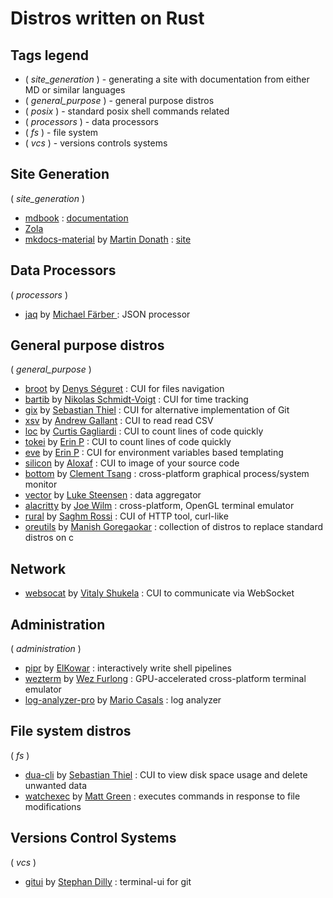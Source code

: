 # Distros written on Rust

<!-- - []() by []() : -->

## Tags legend

- ( _site_generation_ ) - generating a site with documentation from either MD or similar languages
- ( _general_purpose_ ) - general purpose distros
- ( _posix_ ) - standard posix shell commands related
- ( _processors_ ) - data processors
- ( _fs_ ) - file system
- ( _vcs_ ) - versions controls systems

## Site Generation

( _site_generation_ )

- [mdbook](https://github.com/rust-lang/mdBook) : [documentation](http://rust-lang.github.io/mdBook/index.html)
- [Zola](https://www.getzola.org/)
- [mkdocs-material](https://github.com/squidfunk/mkdocs-material) by [Martin Donath](https://github.com/squidfunk) : [site](https://squidfunk.github.io/mkdocs-material/)

## Data Processors

( _processors_ )

- [jaq](https://github.com/01mf02/jaq) by [Michael Färber ](https://github.com/01mf02) : JSON processor

## General purpose distros

( _general_purpose_ )

- [broot](https://github.com/Canop/broot) by [Denys Séguret](https://github.com/Canop) : CUI for files navigation
- [bartib](https://github.com/nikolassv/bartib) by [Nikolas Schmidt-Voigt](https://github.com/nikolassv) : CUI for time tracking
- [gix](https://github.com/Byron/gitoxide) by [Sebastian Thiel](https://github.com/Byron) : CUI for alternative implementation of Git
- [xsv](https://github.com/BurntSushi/xsv) by [Andrew Gallant](https://github.com/BurntSushi) : CUI to read read CSV
- [loc](https://github.com/cgag/loc) by [Curtis Gagliardi](https://github.com/cgag) : CUI to count lines of code quickly
- [tokei](https://github.com/XAMPPRocky/tokei) by [Erin P](https://github.com/XAMPPRocky) : CUI to count lines of code quickly
- [eve](https://github.com/XAMPPRocky/eve) by [Erin P](https://github.com/XAMPPRocky) : CUI for environment variables based templating
- [silicon](https://github.com/Aloxaf/silicon) by [Aloxaf](https://github.com/Aloxaf) : CUI to image of your source code
- [bottom](https://github.com/ClementTsang/bottom) by [Clement Tsang](https://github.com/ClementTsang) : cross-platform graphical process/system monitor
- [vector](https://github.com/vectordotdev/vector) by [Luke Steensen](https://github.com/lukesteensen) : data aggregator
- [alacritty](https://github.com/alacritty/alacritty) by [Joe Wilm](https://github.com/jwilm) : cross-platform, OpenGL terminal emulator
- [rural](https://github.com/saghm/rural) by [Saghm Rossi](https://github.com/saghm) : CUI of HTTP tool, curl-like
- [oreutils](https://github.com/Manishearth/oreutils) by [Manish Goregaokar](https://github.com/Manishearth) : collection of distros to replace standard distros on c

## Network

- [websocat](https://github.com/vi/websocat) by [Vitaly Shukela](https://github.com/vi) : CUI to communicate via WebSocket

## Administration

( _administration_ )

- [pipr](https://github.com/elkowar/pipr) by [ElKowar](https://github.com/elkowar) : interactively write shell pipelines
- [wezterm](https://github.com/wez/wezterm) by [Wez Furlong](https://github.com/wez) : GPU-accelerated cross-platform terminal emulator
- [log-analyzer-pro](https://github.com/MrCasCode/log-analyzer-pro) by [Mario Casals](https://github.com/MrCasCode) : log analyzer

## File system distros

( _fs_ )

- [dua-cli](https://github.com/Byron/dua-cli) by [Sebastian Thiel](https://github.com/Byron) : CUI to view disk space usage and delete unwanted data
- [watchexec](https://github.com/watchexec/watchexec) by [Matt Green](https://github.com/mattgreen) : executes commands in response to file modifications

## Versions Control Systems

( _vcs_ )

- [gitui](https://github.com/extrawurst/gitui) by [Stephan Dilly](https://github.com/extrawurst) : terminal-ui for git

<!-- qqq : add tag::utility for each utility -->
<!-- qqq : sort tags -->
<!-- qqq : emoji instead of tags? -->
